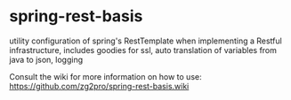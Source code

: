 # spring-rest-basis
utility configuration of spring's RestTemplate when implementing a Restful infrastructure, includes goodies for ssl, auto translation of variables from java to json, logging

Consult the wiki for more information on how to use: https://github.com/zg2pro/spring-rest-basis.wiki
